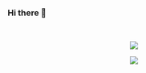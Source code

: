 ### Hi there 👋

<br>
<p align="center">
  <a href="https://github.com/Kqp1227" class="rich-diff-level-one">
    <img src="https://github-readme-stats.vercel.app/api/top-langs/?username=Kqp1227&theme=tokyonight">
    <!-- &hide=issues
    <img src="https://github-readme-stats.vercel.app/api/top-langs/?username=Kqp1227&theme=buefy">
    -->
  </a>
</p>

<p align="center">
  <a href="https://github.com/Kqp1227" class="rich-diff-level-one">
    <img src="https://github-readme-stats.vercel.app/api?username=Kqp1227&theme=tokyonight">
    <!-- &hide=issues
    <img src="https://github-readme-stats.vercel.app/api?username=Kqp1227&theme=buefy">
    -->
  </a>
</p>
<br> 
 
<!--START_SECTION:waka-->
<!--END_SECTION:waka-->
<!--
**Kqp1227/Kqp1227** is a ✨ _special_ ✨ repository because its `README.md` (this file) appears on your GitHub profile.

Here are some ideas to get you started:

- 🔭 I’m currently working on ...
- 🌱 I’m currently learning ...
- 👯 I’m looking to collaborate on ...
- 🤔 I’m looking for help with ...
- 💬 Ask me about ...
- 📫 How to reach me: ...
- 😄 Pronouns: ...
- ⚡ Fun fact: ...
-->
